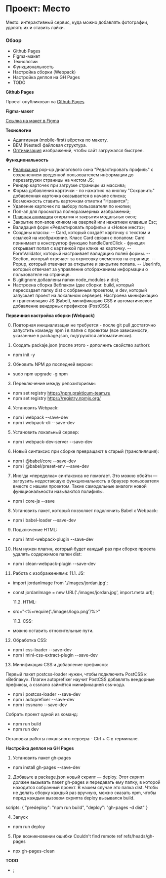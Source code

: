 # Проект: Место

Mesto: интерактивный сервис, куда можно добавлять фотографии, удалять их и ставить лайки.

### Обзор

- Github Pages
- Figma-макет
- Технологии
- Функциональность
- Настройка сборки (Webpack)
- Настройка деплоя на GH Pages
- TODO

**Github Pages**

Проект опубликован на [Github Pages](https://segodnya.github.io/mesto/)

**Figma-макет**

[Ссылка на макет в Figma](https://www.figma.com/file/2cn9N9jSkmxD84oJik7xL7/JavaScript.-Sprint-4?node-id=0%3A1)

**Технологии**

- Адаптивная (mobile-first) вёрстка по макету.
- BEM (Nested) файловая структура.
- [Оптимизация](https://tinypng.com/) изображений, чтобы сайт загружался быстрее.

**Функциональность**

- [Реализация](https://webdevtips.pro/js/pure-js-popup/) pop-up диалогового окна "Редактировать профиль" с сохранением введенной пользователем информации до перезагрузки страницы на чистом JS;
- Рендер карточек при загрузке страницы из массива;
- Форма добавления карточки - по нажатию на кнопку "Сохранить" добавленная карточка оказывается в начале списка;
- Возможность ставить карточкам отметки "Нравится";
- Удаление карточек по выбору пользователя по кнопке;
- Поп-ап для просмотра полноразмерных изображений;
- [Плавная анимация](https://stackoverflow.com/a/50546888/16375377) открытия и закрытия модальных окон;
- Закрытие поп-апов кликом на оверлей или нажатием клавиши Esc;
- Валидация форм «Редактировать профиль» и «Новое место»;
- Созданы классы:
  -- Card, который создаёт карточку с текстом и ссылкой на изображение. Класс Card связан c попапом: Card принимает в конструктор функцию handleCardClick - функция открывает попап с картинкой при клике на карточку.
  -- FormValidator, который настраивает валидацию полей формы.
  -- Section, который отвечает за отрисовку элементов на странице.
  -- Popup, который отвечает за открытие и закрытие попапа.
  -- UserInfo, который отвечает за управление отображением информации о пользователе на странице.
- В .gitignore добавлены папки node_modules и dist;
- Настроена сборка Вебпаком (две сборки: build, который пересоздает папку dist с собранным проектом, и dev, который запускает проект на локальном сервере). Настроена минификацию и транспиляцию JS (Babel), минификацию CSS и автоматическое добавление вендорных префиксов (PostCSS).

**Первичная настройка сборки (Webpack)**

0. Повторная инициализация не требуется - после git pull достаточно запустить команду npm i в папке с проектом (все зависимости, указанные в package.json, подгрузятся автоматически).

1. Создать packaje.json (после этого - дополнить свойство author):

- npm init -y

2. Обновить NPM до последней версии:

- sudo npm upgrade -g npm

3. Переключение между репозиториями:

- npm set registry https://npm.prakticum-team.ru
- npm set registry https://registry.npmjs.org/

4. Установить Webpack:

- npm i webpack --save-dev
- npm i webpack-cli --save-dev

5. Установить локальный сервер:

- npm i webpack-dev-server --save-dev

6. Новый синтаксис при сборке превращают в старый (транспиляция):

- npm i @babel/core --save-dev
- npm i @babel/preset-env --save-dev

7. Иногда «переделка» синтаксиса не помогает. Это можно обойти — загрузить недостающую функциональность в браузер пользователя вместе с нашим проектом. Такие самодельные аналоги новой функциональности называются полифилы.

- npm i core-js --save

8. Установить пакет, который позволяет подключить Babel к Webpack:

- npm i babel-loader --save-dev

9. Подключение HTML:

- npm i html-webpack-plugin --save-dev

10. Нам нужен плагин, который будет каждый раз при сборке проекта удалять содержимое папки dist:

- npm i clean-webpack-plugin --save-dev

11. Работа с изображениями:
    11.1. JS:

- import jordanImage from './images/jordan.jpg';
- const jordanImage = new URL('./images/jordan.jpg', import.meta.url);

  11.2. HTML:

- src="<%=require('./images/logo.png')%>"

  11.3. CSS:

- можно оставить относительные пути.

12. Обработка CSS:

- npm i css-loader --save-dev
- npm i mini-css-extract-plugin --save-dev

13. Минификация CSS и добавление префиксов:

Первый пакет postcss-loader нужен, чтобы подключить PostCSS к «Вебпаку». Плагин autoprefixer научит PostCSS добавлять вендорные префиксы, а cssnano займётся минификацией css-кода.

- npm i postcss-loader --save-dev
- npm i autoprefixer --save-dev
- npm i cssnano --save-dev

Собрать проект одной из команд:

- npm run build
- npm run dev

Остановка работы локального сервера - Ctrl + C в терминале.

**Настройка деплоя на GH Pages**

1. Установить пакет gh-pages

- npm install gh-pages --save-dev

2. Добавьте в package.json новый скрипт — deploy. Этот скрипт должен вызывать пакет gh-pages и передавать ему папку, в которой находится собранный проект. В нашем случае это папка dist. Чтобы не делать сборку каждый раз вручную, можно сказать npm, чтобы перед каждым вызовом скрипта deploy вызывался build.

scripts: {
"predeploy": "npm run build",
"deploy": "gh-pages -d dist"
}

4. Запуск

- npm run deploy

5. При возникновении ошибки Couldn't find remote ref refs/heads/gh-pages

- npx gh-pages-clean

**TODO**

- ;
